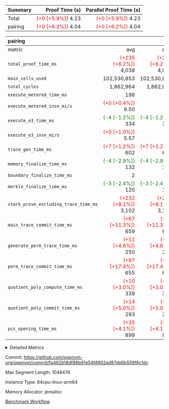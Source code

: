 | Summary | Proof Time (s) | Parallel Proof Time (s) |
|:---|---:|---:|
| Total | <span style='color: red'>(+0 [+5.9%])</span> 4.23 | <span style='color: red'>(+0 [+5.9%])</span> 4.23 |
| pairing | <span style='color: red'>(+0 [+6.2%])</span> 4.04 | <span style='color: red'>(+0 [+6.2%])</span> 4.04 |


| pairing |||||
|:---|---:|---:|---:|---:|
|metric|avg|sum|max|min|
| `total_proof_time_ms ` | <span style='color: red'>(+235 [+6.2%])</span> 4,038 | <span style='color: red'>(+235 [+6.2%])</span> 4,038 | <span style='color: red'>(+235 [+6.2%])</span> 4,038 | <span style='color: red'>(+235 [+6.2%])</span> 4,038 |
| `main_cells_used     ` |  102,530,853 |  102,530,853 |  102,530,853 |  102,530,853 |
| `total_cycles        ` |  1,862,964 |  1,862,964 |  1,862,964 |  1,862,964 |
| `execute_metered_time_ms` |  196 | -          | -          | -          |
| `execute_metered_insn_mi/s` | <span style='color: red'>(+0 [+0.4%])</span> 9.50 | -          | <span style='color: red'>(+0 [+0.4%])</span> 9.50 | <span style='color: red'>(+0 [+0.4%])</span> 9.50 |
| `execute_e3_time_ms  ` | <span style='color: green'>(-4 [-1.2%])</span> 334 | <span style='color: green'>(-4 [-1.2%])</span> 334 | <span style='color: green'>(-4 [-1.2%])</span> 334 | <span style='color: green'>(-4 [-1.2%])</span> 334 |
| `execute_e3_insn_mi/s` | <span style='color: red'>(+0 [+1.0%])</span> 5.57 | -          | <span style='color: red'>(+0 [+1.0%])</span> 5.57 | <span style='color: red'>(+0 [+1.0%])</span> 5.57 |
| `trace_gen_time_ms   ` | <span style='color: red'>(+7 [+1.2%])</span> 602 | <span style='color: red'>(+7 [+1.2%])</span> 602 | <span style='color: red'>(+7 [+1.2%])</span> 602 | <span style='color: red'>(+7 [+1.2%])</span> 602 |
| `memory_finalize_time_ms` | <span style='color: green'>(-4 [-2.9%])</span> 132 | <span style='color: green'>(-4 [-2.9%])</span> 132 | <span style='color: green'>(-4 [-2.9%])</span> 132 | <span style='color: green'>(-4 [-2.9%])</span> 132 |
| `boundary_finalize_time_ms` |  2 |  2 |  2 |  2 |
| `merkle_finalize_time_ms` | <span style='color: green'>(-3 [-2.4%])</span> 120 | <span style='color: green'>(-3 [-2.4%])</span> 120 | <span style='color: green'>(-3 [-2.4%])</span> 120 | <span style='color: green'>(-3 [-2.4%])</span> 120 |
| `stark_prove_excluding_trace_time_ms` | <span style='color: red'>(+232 [+8.1%])</span> 3,102 | <span style='color: red'>(+232 [+8.1%])</span> 3,102 | <span style='color: red'>(+232 [+8.1%])</span> 3,102 | <span style='color: red'>(+232 [+8.1%])</span> 3,102 |
| `main_trace_commit_time_ms` | <span style='color: red'>(+67 [+11.3%])</span> 659 | <span style='color: red'>(+67 [+11.3%])</span> 659 | <span style='color: red'>(+67 [+11.3%])</span> 659 | <span style='color: red'>(+67 [+11.3%])</span> 659 |
| `generate_perm_trace_time_ms` | <span style='color: red'>(+11 [+4.6%])</span> 250 | <span style='color: red'>(+11 [+4.6%])</span> 250 | <span style='color: red'>(+11 [+4.6%])</span> 250 | <span style='color: red'>(+11 [+4.6%])</span> 250 |
| `perm_trace_commit_time_ms` | <span style='color: red'>(+97 [+17.4%])</span> 655 | <span style='color: red'>(+97 [+17.4%])</span> 655 | <span style='color: red'>(+97 [+17.4%])</span> 655 | <span style='color: red'>(+97 [+17.4%])</span> 655 |
| `quotient_poly_compute_time_ms` | <span style='color: red'>(+10 [+3.0%])</span> 339 | <span style='color: red'>(+10 [+3.0%])</span> 339 | <span style='color: red'>(+10 [+3.0%])</span> 339 | <span style='color: red'>(+10 [+3.0%])</span> 339 |
| `quotient_poly_commit_time_ms` | <span style='color: red'>(+14 [+5.0%])</span> 293 | <span style='color: red'>(+14 [+5.0%])</span> 293 | <span style='color: red'>(+14 [+5.0%])</span> 293 | <span style='color: red'>(+14 [+5.0%])</span> 293 |
| `pcs_opening_time_ms ` | <span style='color: red'>(+35 [+4.1%])</span> 899 | <span style='color: red'>(+35 [+4.1%])</span> 899 | <span style='color: red'>(+35 [+4.1%])</span> 899 | <span style='color: red'>(+35 [+4.1%])</span> 899 |



<details>
<summary>Detailed Metrics</summary>

|  | keygen_time_ms | commit_exe_time_ms | app proof_time_ms |
| --- | --- | --- |
|  | 1,090 | 10 | 8,661 | 

| group | num_segments | memory_to_vec_partition_time_ms | insns | fri.log_blowup | execute_segment_time_ms | execute_metered_time_ms | execute_metered_insn_mi/s |
| --- | --- | --- | --- | --- | --- | --- | --- |
| pairing | 1 | 24 | 1,862,965 | 1 | 7,961 | 196 | 9.50 | 

| group | air_name | quotient_deg | interactions | constraints |
| --- | --- | --- | --- | --- |
| pairing | AccessAdapterAir<16> | 2 | 5 | 12 | 
| pairing | AccessAdapterAir<2> | 2 | 5 | 12 | 
| pairing | AccessAdapterAir<32> | 2 | 5 | 12 | 
| pairing | AccessAdapterAir<4> | 2 | 5 | 12 | 
| pairing | AccessAdapterAir<8> | 2 | 5 | 12 | 
| pairing | BitwiseOperationLookupAir<8> | 2 | 2 | 4 | 
| pairing | KeccakVmAir | 2 | 321 | 4,513 | 
| pairing | MemoryMerkleAir<8> | 2 | 4 | 39 | 
| pairing | PersistentBoundaryAir<8> | 2 | 3 | 7 | 
| pairing | PhantomAir | 2 | 3 | 5 | 
| pairing | Poseidon2PeripheryAir<BabyBearParameters>, 1> | 2 | 1 | 286 | 
| pairing | ProgramAir | 1 | 1 | 4 | 
| pairing | RangeTupleCheckerAir<2> | 1 | 1 | 4 | 
| pairing | Rv32HintStoreAir | 2 | 18 | 28 | 
| pairing | VariableRangeCheckerAir | 1 | 1 | 4 | 
| pairing | VmAirWrapper<Rv32BaseAluAdapterAir, BaseAluCoreAir<4, 8> | 2 | 20 | 37 | 
| pairing | VmAirWrapper<Rv32BaseAluAdapterAir, LessThanCoreAir<4, 8> | 2 | 18 | 40 | 
| pairing | VmAirWrapper<Rv32BaseAluAdapterAir, ShiftCoreAir<4, 8> | 2 | 24 | 91 | 
| pairing | VmAirWrapper<Rv32BranchAdapterAir, BranchEqualCoreAir<4> | 2 | 11 | 20 | 
| pairing | VmAirWrapper<Rv32BranchAdapterAir, BranchLessThanCoreAir<4, 8> | 2 | 13 | 35 | 
| pairing | VmAirWrapper<Rv32CondRdWriteAdapterAir, Rv32JalLuiCoreAir> | 2 | 10 | 18 | 
| pairing | VmAirWrapper<Rv32IsEqualModAdapterAir<2, 1, 32, 32>, ModularIsEqualCoreAir<32, 4, 8> | 2 | 25 | 225 | 
| pairing | VmAirWrapper<Rv32JalrAdapterAir, Rv32JalrCoreAir> | 2 | 16 | 20 | 
| pairing | VmAirWrapper<Rv32LoadStoreAdapterAir, LoadSignExtendCoreAir<4, 8> | 2 | 18 | 33 | 
| pairing | VmAirWrapper<Rv32LoadStoreAdapterAir, LoadStoreCoreAir<4> | 2 | 17 | 40 | 
| pairing | VmAirWrapper<Rv32MultAdapterAir, DivRemCoreAir<4, 8> | 2 | 25 | 84 | 
| pairing | VmAirWrapper<Rv32MultAdapterAir, MulHCoreAir<4, 8> | 2 | 24 | 31 | 
| pairing | VmAirWrapper<Rv32MultAdapterAir, MultiplicationCoreAir<4, 8> | 2 | 19 | 19 | 
| pairing | VmAirWrapper<Rv32RdWriteAdapterAir, Rv32AuipcCoreAir> | 2 | 12 | 14 | 
| pairing | VmAirWrapper<Rv32VecHeapAdapterAir<1, 2, 2, 32, 32>, FieldExpressionCoreAir> | 2 | 415 | 480 | 
| pairing | VmAirWrapper<Rv32VecHeapAdapterAir<2, 1, 1, 32, 32>, FieldExpressionCoreAir> | 2 | 158 | 190 | 
| pairing | VmAirWrapper<Rv32VecHeapAdapterAir<2, 2, 2, 32, 32>, FieldExpressionCoreAir> | 2 | 428 | 457 | 
| pairing | VmConnectorAir | 2 | 5 | 11 | 

| group | air_name | segment | rows | prep_cols | perm_cols | main_cols | cells |
| --- | --- | --- | --- | --- | --- | --- | --- |
| pairing | AccessAdapterAir<16> | 0 | 262,144 |  | 16 | 25 | 10,747,904 | 
| pairing | AccessAdapterAir<32> | 0 | 131,072 |  | 16 | 41 | 7,471,104 | 
| pairing | AccessAdapterAir<8> | 0 | 524,288 |  | 16 | 17 | 17,301,504 | 
| pairing | BitwiseOperationLookupAir<8> | 0 | 65,536 | 3 | 8 | 2 | 655,360 | 
| pairing | MemoryMerkleAir<8> | 0 | 32,768 |  | 16 | 32 | 1,572,864 | 
| pairing | PersistentBoundaryAir<8> | 0 | 32,768 |  | 12 | 20 | 1,048,576 | 
| pairing | PhantomAir | 0 | 1 |  | 12 | 6 | 18 | 
| pairing | Poseidon2PeripheryAir<BabyBearParameters>, 1> | 0 | 32,768 |  | 8 | 300 | 10,092,544 | 
| pairing | ProgramAir | 0 | 32,768 |  | 8 | 10 | 589,824 | 
| pairing | RangeTupleCheckerAir<2> | 0 | 524,288 | 2 | 8 | 1 | 4,718,592 | 
| pairing | Rv32HintStoreAir | 0 | 256 |  | 44 | 32 | 19,456 | 
| pairing | VariableRangeCheckerAir | 0 | 262,144 | 2 | 8 | 1 | 2,359,296 | 
| pairing | VmAirWrapper<Rv32BaseAluAdapterAir, BaseAluCoreAir<4, 8> | 0 | 1,048,576 |  | 52 | 36 | 92,274,688 | 
| pairing | VmAirWrapper<Rv32BaseAluAdapterAir, LessThanCoreAir<4, 8> | 0 | 65,536 |  | 40 | 37 | 5,046,272 | 
| pairing | VmAirWrapper<Rv32BaseAluAdapterAir, ShiftCoreAir<4, 8> | 0 | 2,048 |  | 52 | 53 | 215,040 | 
| pairing | VmAirWrapper<Rv32BranchAdapterAir, BranchEqualCoreAir<4> | 0 | 262,144 |  | 28 | 26 | 14,155,776 | 
| pairing | VmAirWrapper<Rv32BranchAdapterAir, BranchLessThanCoreAir<4, 8> | 0 | 131,072 |  | 32 | 32 | 8,388,608 | 
| pairing | VmAirWrapper<Rv32CondRdWriteAdapterAir, Rv32JalLuiCoreAir> | 0 | 8,192 |  | 28 | 18 | 376,832 | 
| pairing | VmAirWrapper<Rv32IsEqualModAdapterAir<2, 1, 32, 32>, ModularIsEqualCoreAir<32, 4, 8> | 0 | 32 |  | 56 | 166 | 7,104 | 
| pairing | VmAirWrapper<Rv32JalrAdapterAir, Rv32JalrCoreAir> | 0 | 65,536 |  | 36 | 28 | 4,194,304 | 
| pairing | VmAirWrapper<Rv32LoadStoreAdapterAir, LoadStoreCoreAir<4> | 0 | 1,048,576 |  | 52 | 41 | 97,517,568 | 
| pairing | VmAirWrapper<Rv32MultAdapterAir, MulHCoreAir<4, 8> | 0 | 256 |  | 72 | 39 | 28,416 | 
| pairing | VmAirWrapper<Rv32MultAdapterAir, MultiplicationCoreAir<4, 8> | 0 | 512 |  | 52 | 31 | 42,496 | 
| pairing | VmAirWrapper<Rv32RdWriteAdapterAir, Rv32AuipcCoreAir> | 0 | 32,768 |  | 28 | 20 | 1,572,864 | 
| pairing | VmAirWrapper<Rv32VecHeapAdapterAir<2, 1, 1, 32, 32>, FieldExpressionCoreAir> | 0 | 1,024 |  | 320 | 263 | 596,992 | 
| pairing | VmAirWrapper<Rv32VecHeapAdapterAir<2, 2, 2, 32, 32>, FieldExpressionCoreAir> | 0 | 16,384 |  | 604 | 497 | 18,038,784 | 
| pairing | VmConnectorAir | 0 | 2 | 1 | 16 | 5 | 42 | 

| group | segment | trace_gen_time_ms | total_proof_time_ms | total_cycles | total_cells | stark_prove_excluding_trace_time_ms | quotient_poly_compute_time_ms | quotient_poly_commit_time_ms | prove_segment_time_ms | perm_trace_commit_time_ms | pcs_opening_time_ms | merkle_finalize_time_ms | memory_to_vec_partition_time_ms | memory_finalize_time_ms | main_trace_commit_time_ms | main_cells_used | insns | generate_perm_trace_time_ms | execute_e3_time_ms | execute_e3_insn_mi/s | boundary_finalize_time_ms |
| --- | --- | --- | --- | --- | --- | --- | --- | --- | --- | --- | --- | --- | --- | --- | --- | --- | --- | --- | --- | --- | --- |
| pairing | 0 | 602 | 4,038 | 1,862,964 | 304,931,516 | 3,102 | 339 | 293 | 3,606 | 655 | 899 | 120 | 24 | 132 | 659 | 102,530,853 | 1,862,965 | 250 | 334 | 5.57 | 2 | 

| group | segment | trace_height_constraint | weighted_sum | threshold |
| --- | --- | --- | --- | --- |
| pairing | 0 | 0 | 5,382,342 | 2,013,265,921 | 
| pairing | 0 | 1 | 18,152,512 | 2,013,265,921 | 
| pairing | 0 | 2 | 2,691,171 | 2,013,265,921 | 
| pairing | 0 | 3 | 25,000,068 | 2,013,265,921 | 
| pairing | 0 | 4 | 131,072 | 2,013,265,921 | 
| pairing | 0 | 5 | 65,536 | 2,013,265,921 | 
| pairing | 0 | 6 | 6,016,192 | 2,013,265,921 | 
| pairing | 0 | 7 | 4,096 | 2,013,265,921 | 
| pairing | 0 | 8 | 58,426,029 | 2,013,265,921 | 

</details>


Commit: https://github.com/openvm-org/openvm/commit/fa482b18df88b91e54f4902ad87de6b559f6c1dc

Max Segment Length: 1048476

Instance Type: 64cpu-linux-arm64

Memory Allocator: jemalloc

[Benchmark Workflow](https://github.com/openvm-org/openvm/actions/runs/16303985180)
